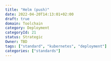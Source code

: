 ```yaml
---
title: "Helm (push)"
date: 2022-04-20T14:13:01+02:00
draft: true
domain: Toolchain
category: Deployment
categoryId: 21
status: Strategic
Owner: TBD
tags: ["standard", "kubernetes", "deployment"]
categories: ["standards"]
---
```

